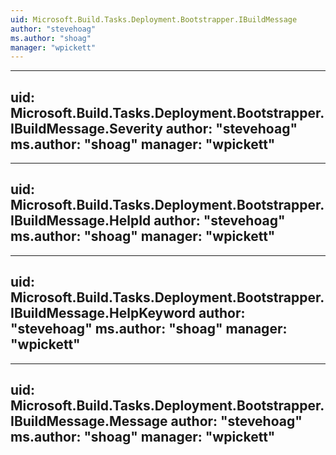 ```yaml
---
uid: Microsoft.Build.Tasks.Deployment.Bootstrapper.IBuildMessage
author: "stevehoag"
ms.author: "shoag"
manager: "wpickett"
---
```


---
uid: Microsoft.Build.Tasks.Deployment.Bootstrapper.IBuildMessage.Severity
author: "stevehoag"
ms.author: "shoag"
manager: "wpickett"
---

---
uid: Microsoft.Build.Tasks.Deployment.Bootstrapper.IBuildMessage.HelpId
author: "stevehoag"
ms.author: "shoag"
manager: "wpickett"
---

---
uid: Microsoft.Build.Tasks.Deployment.Bootstrapper.IBuildMessage.HelpKeyword
author: "stevehoag"
ms.author: "shoag"
manager: "wpickett"
---

---
uid: Microsoft.Build.Tasks.Deployment.Bootstrapper.IBuildMessage.Message
author: "stevehoag"
ms.author: "shoag"
manager: "wpickett"
---
